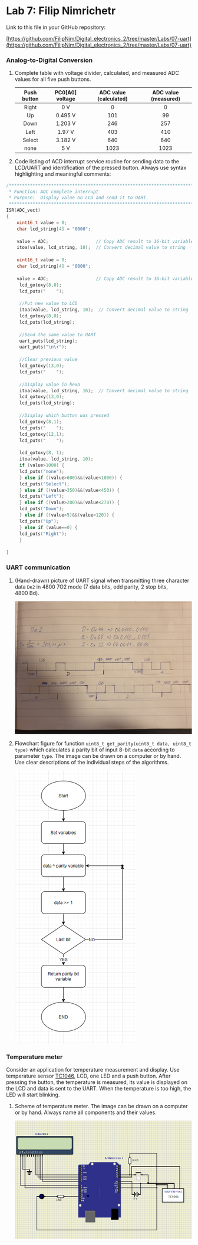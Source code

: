 # Lab 7: Filip Nimrichetr

Link to this file in your GitHub repository:

[https://github.com/FilipNim/Digital_electronics_2/tree/master/Labs/07-uart](https://github.com/FilipNim/Digital_electronics_2/tree/master/Labs/07-uart)

### Analog-to-Digital Conversion

1. Complete table with voltage divider, calculated, and measured ADC values for all five push buttons.

   | **Push button** | **PC0[A0] voltage** | **ADC value (calculated)** | **ADC value (measured)** |
   | :-: | :-: | :-: | :-: |
   | Right  | 0&nbsp;V | 0   | 0 |
   | Up     | 0.495&nbsp;V | 101 | 99 |
   | Down   | 1.203&nbsp;V |   246  | 257 |
   | Left   | 1.97&nbsp;V  |  403   | 410 |
   | Select | 3.182&nbsp;V |   640  | 640 |
   | none   | 5&nbsp;V |   1023  | 1023 |

2. Code listing of ACD interrupt service routine for sending data to the LCD/UART and identification of the pressed button. Always use syntax highlighting and meaningful comments:

```c
/**********************************************************************
 * Function: ADC complete interrupt
 * Purpose:  Display value on LCD and send it to UART.
 **********************************************************************/
ISR(ADC_vect)
{
    uint16_t value = 0;
    char lcd_string[4] = "0000";

    value = ADC;                  // Copy ADC result to 16-bit variable
    itoa(value, lcd_string, 10);  // Convert decimal value to string

    uint16_t value = 0;
    char lcd_string[4] = "0000";

    value = ADC;                  // Copy ADC result to 16-bit variable
     lcd_gotoxy(8,0);
     lcd_puts("    ");
     
     //Put new value to LCD
     itoa(value, lcd_string, 10);  // Convert decimal value to string
     lcd_gotoxy(8,0);
     lcd_puts(lcd_string);
     
     //Send the same value to UART
     uart_puts(lcd_string);
     uart_puts("\n\r");
     
     //Clear previous value
     lcd_gotoxy(13,0);
     lcd_puts("    ");
     
     //Display value in hexa
     itoa(value, lcd_string, 16);  // Convert decimal value to string
     lcd_gotoxy(13,0);
     lcd_puts(lcd_string);
     
     //Display which button was pressed
     lcd_gotoxy(8,1);
     lcd_puts("    ");
     lcd_gotoxy(12,1);
     lcd_puts("    ");

     lcd_gotoxy(8, 1);
     itoa(value, lcd_string, 10);
     if (value>1000) {
     lcd_puts("none");
     } else if ((value>600)&&(value<1000)) {
     lcd_puts("Select");
     } else if ((value>350)&&(value<450)) {
     lcd_puts("Left");
     } else if ((value>200)&&(value<270)) {
     lcd_puts("Down");
     } else if ((value>5)&&(value<120)) {
     lcd_puts("Up");
     } else if (value==0) {
     lcd_puts("Right");
     }

}
```

### UART communication

1. (Hand-drawn) picture of UART signal when transmitting three character data `De2` in 4800 7O2 mode (7 data bits, odd parity, 2 stop bits, 4800&nbsp;Bd).

   ![Data](Images/Data.png)

2. Flowchart figure for function `uint8_t get_parity(uint8_t data, uint8_t type)` which calculates a parity bit of input 8-bit `data` according to parameter `type`. The image can be drawn on a computer or by hand. Use clear descriptions of the individual steps of the algorithms.

   ![Flowchart](Images/Flowchart.png)

### Temperature meter

Consider an application for temperature measurement and display. Use temperature sensor [TC1046](http://ww1.microchip.com/downloads/en/DeviceDoc/21496C.pdf), LCD, one LED and a push button. After pressing the button, the temperature is measured, its value is displayed on the LCD and data is sent to the UART. When the temperature is too high, the LED will start blinking.

1. Scheme of temperature meter. The image can be drawn on a computer or by hand. Always name all components and their values.

   ![Scheme](Images/Scheme.png)
